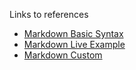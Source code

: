 Links to references
* [Markdown Basic Syntax](https://www.markdownguide.org/basic-syntax/)
* [Markdown Live Example](https://markdown-it.github.io/)
* [Markdown Custom](https://www.xaprb.com/blog/how-to-style-images-with-markdown/)
